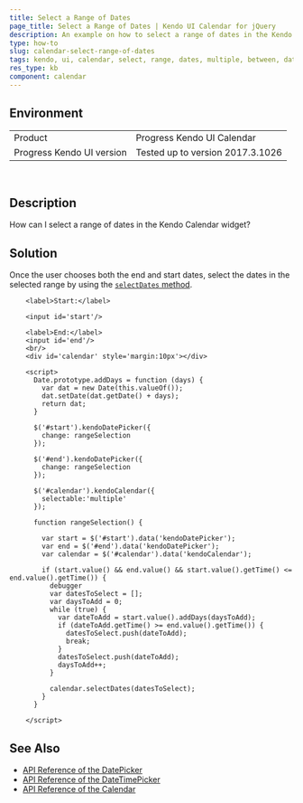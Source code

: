 ```yaml
---
title: Select a Range of Dates
page_title: Select a Range of Dates | Kendo UI Calendar for jQuery
description: An example on how to select a range of dates in the Kendo UI Calendar widget.
type: how-to
slug: calendar-select-range-of-dates
tags: kendo, ui, calendar, select, range, dates, multiple, between, datepicker
res_type: kb
component: calendar
---
```


## Environment

<table>
 <tr>
  <td>Product</td>
  <td>Progress Kendo UI Calendar</td>
 </tr>
 <tr>
  <td>Progress Kendo UI version</td>
  <td>Tested up to version 2017.3.1026</td>
 </tr>
</table>
 

## Description

How can I select a range of dates in the Kendo Calendar widget?

## Solution

Once the user chooses both the end and start dates, select the dates in the selected range by using the [`selectDates` method](https://docs.telerik.com/kendo-ui/api/javascript/ui/calendar/methods/selectdates).

```dojo
    <label>Start:</label>

    <input id='start'/>

    <label>End:</label>
    <input id='end'/>
    <br/>
    <div id='calendar' style='margin:10px'></div>

    <script>
      Date.prototype.addDays = function (days) {
        var dat = new Date(this.valueOf());
        dat.setDate(dat.getDate() + days);
        return dat;
      }

      $('#start').kendoDatePicker({
        change: rangeSelection
      });

      $('#end').kendoDatePicker({
        change: rangeSelection
      });

      $('#calendar').kendoCalendar({
        selectable:'multiple'
      });

      function rangeSelection() {

        var start = $('#start').data('kendoDatePicker');
        var end = $('#end').data('kendoDatePicker');
        var calendar = $('#calendar').data('kendoCalendar');

        if (start.value() && end.value() && start.value().getTime() <= end.value().getTime()) {
          debugger
          var datesToSelect = [];
          var daysToAdd = 0;
          while (true) {
            var dateToAdd = start.value().addDays(daysToAdd);
            if (dateToAdd.getTime() >= end.value().getTime()) {
              datesToSelect.push(dateToAdd);
              break;
            }
            datesToSelect.push(dateToAdd);
            daysToAdd++;
          }

          calendar.selectDates(datesToSelect);
        }
      }

    </script>
```

## See Also

* [API Reference of the DatePicker](http://docs.telerik.com/kendo-ui/api/javascript/ui/datepicker)
* [API Reference of the DateTimePicker](http://docs.telerik.com/kendo-ui/api/javascript/ui/datetimepicker)
* [API Reference of the Calendar](http://docs.telerik.com/kendo-ui/api/javascript/ui/calendar)
